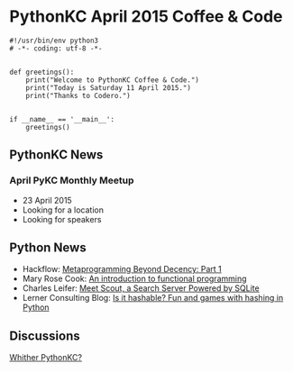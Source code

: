 # PythonKC April 2015 Coffee & Code

~~~~{python}
#!/usr/bin/env python3
# -*- coding: utf-8 -*-


def greetings():
    print("Welcome to PythonKC Coffee & Code.")
    print("Today is Saturday 11 April 2015.")
    print("Thanks to Codero.")


if __name__ == '__main__':
    greetings()

~~~~

## PythonKC News

### April PyKC Monthly Meetup

* 23 April 2015
* Looking for a location
* Looking for speakers


## Python News

* Hackflow: [Metaprogramming Beyond Decency: Part 1](http://hackflow.com/blog/2015/03/29/metaprogramming-beyond-decency/)
* Mary Rose Cook: [An introduction to functional programming](https://codewords.recurse.com/issues/one/an-introduction-to-functional-programming)
* Charles Leifer: [Meet Scout, a Search Server Powered by SQLite](http://charlesleifer.com/blog/meet-scout-a-search-server-powered-by-sqlite/)
* Lerner Consulting Blog: [Is it hashable? Fun and games with hashing in Python](http://blog.lerner.co.il/is-it-hashable-fun-and-games-with-hashing-in-python/)

## Discussions

[Whither PythonKC?](http://www.meetup.com/pythonkc/messages/boards/thread/48628909)
